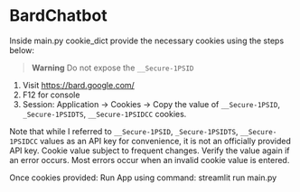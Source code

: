 # BardChatbot

Inside main.py cookie_dict provide the necessary cookies using the steps below:

> **Warning** Do not expose the `__Secure-1PSID` 
1. Visit https://bard.google.com/
2. F12 for console
3. Session: Application → Cookies → Copy the value of  `__Secure-1PSID`, `_Secure-1PSIDTS`, `__Secure-1PSIDCC` cookies.

Note that while I referred to `__Secure-1PSID`, `_Secure-1PSIDTS`, `__Secure-1PSIDCC` values as an API key for convenience, it is not an officially provided API key. 
Cookie value subject to frequent changes. Verify the value again if an error occurs. Most errors occur when an invalid cookie value is entered.

Once cookies provided:
Run App using command: streamlit run main.py
